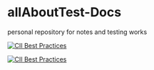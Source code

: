 # allAboutTest-Docs
personal repository for notes and testing works

[![CII Best Practices](https://bestpractices.coreinfrastructure.org/projects/3968/badge)](https://bestpractices.coreinfrastructure.org/projects/3968)

[![CII Best Practices](https://bestpractices.coreinfrastructure.org/projects/1/badge)](https://bestpractices.coreinfrastructure.org/projects/1)
